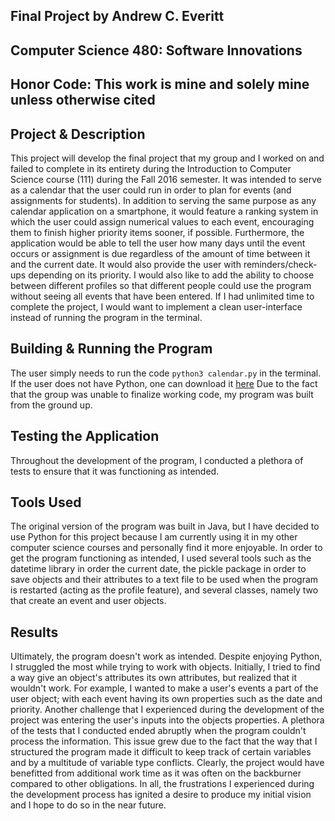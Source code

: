 ## Final Project by Andrew C. Everitt
## Computer Science 480: Software Innovations
## Honor Code: This work is mine and solely mine unless otherwise cited

## Project & Description
This project will develop the final project that my group and I worked on and failed to complete in its entirety during the Introduction to Computer Science course (111) during the Fall 2016 semester. It was intended to serve as a calendar that the user could run in order to plan for events (and assignments for students). In addition to serving the same purpose as any calendar application on a smartphone, it would feature a ranking system in which the user could assign numerical values to each event, encouraging them to finish higher priority items sooner, if possible. Furthermore, the application would be able to tell the user how many days until the event occurs or assignment is due regardless of the amount of time between it and the current date. It would also provide the user with reminders/check-ups depending on its priority. I would also like to add the ability to choose between different profiles so that different people could use the program without seeing all events that have been entered. If I had unlimited time to complete the project, I would want to implement a clean user-interface instead of running the program in the terminal.

## Building & Running the Program
The user simply needs to run the code `python3 calendar.py` in the terminal. If the user does not have Python, one can download it [here](https://www.python.org/downloads/) Due to the fact that the group was unable to finalize working code, my program was built from the ground up.

## Testing the Application
Throughout the development of the program, I conducted a plethora of tests to ensure that it was functioning as intended.

## Tools Used
The original version of the program was built in Java, but I have decided to use Python for this project because I am currently using it in my other computer science courses and personally find it more enjoyable. In order to get the program functioning as intended, I used several tools such as the datetime library in order the current date, the pickle package in order to save objects and their attributes to a text file to be used when the program is restarted (acting as the profile feature), and several classes, namely two that create an event and user objects.

## Results
Ultimately, the program doesn't work as intended. Despite enjoying Python, I struggled the most while trying to work with objects. Initially, I tried to find a way give an object's attributes its own attributes, but realized that it wouldn't work. For example, I wanted to make a user's events a part of the user object; with each event having its own properties such as the date and priority. Another challenge that I experienced during the development of the project was entering the user's inputs into the objects properties. A plethora of the tests that I conducted ended abruptly when the program couldn't process the information. This issue grew due to the fact that the way that I structured the program made it difficult to keep track of certain variables and by a multitude of variable type conflicts. Clearly, the project would have benefitted from additional work time as it was often on the backburner compared to other obligations. In all, the frustrations I experienced during the development process has ignited a desire to produce my initial vision and I hope to do so in the near future. 
